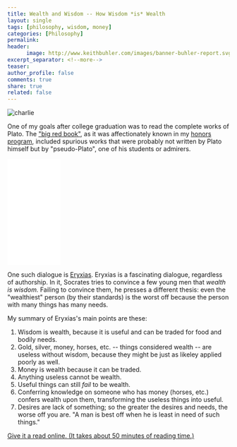 ```yaml
---
title: Wealth and Wisdom -- How Wisdom *is* Wealth
layout: single
tags: [philosophy, wisdom, money]
categories: [Philosophy]
permalink: 
header:
      image: http://www.keithbuhler.com/images/banner-buhler-report.svg
excerpt_separator: <!--more-->
teaser: 
author_profile: false
comments: true
share: true
related: false
---
```




![charlie](https://i.ytimg.com/vi/u65lvwfTPtM/maxresdefault.jpg)

One of my goals after college graduation was to read the complete works of Plato. The ["big red book"](http://amzn.to/2ats88l), as it was affectionately known in my [honors program](http://academics.biola.edu/torrey/), included spurious works that were probably not written by Plato himself but by "pseudo-Plato", one of his students or admirers.

<iframe style="width:120px;height:240px;" marginwidth="0" marginheight="0" scrolling="no" frameborder="0" src="//ws-na.amazon-adsystem.com/widgets/q?ServiceVersion=20070822&OneJS=1&Operation=GetAdHtml&MarketPlace=US&source=ss&ref=as_ss_li_til&ad_type=product_link&tracking_id=readingintent-20&marketplace=amazon&region=US&placement=0872203492&asins=0872203492&linkId=f50656ef09ba9b26559505457dc5207c&show_border=true&link_opens_in_new_window=true"></iframe>

One such dialogue is [Eryxias](http://www.gutenberg.org/files/1681/1681-h/1681-h.htm). Eryxias is a fascinating dialogue, regardless of authorship. In it, Socrates tries to convince a few young men that *wealth is wisdom.* Failing to convince them, he presses a different thesis: even the "wealthiest" person (by their standards) is the worst off because the person with many things has many needs. 

My summary of Eryxias's main points are these: 

<!--more-->


1. Wisdom is wealth, because it is useful and can be traded for food and bodily needs.
2. Gold, silver, money, horses, etc. -- things considered wealth -- are useless without wisdom, because they might be just as likeley applied poorly as well. 
3. Money is wealth because it can be traded.
4. Anything useless cannot be wealth. 
5. Useful things can still *fail* to be wealth.
6. Conferring knowledge on someone who has money (horses, etc.) confers wealth upon them, transforming the useless things into useful. 
7. Desires are lack of something; so the greater the desires and needs, the worse off you are. "A man is best off when he is least in need of such things."

[Give it a read online. (It takes about 50 minutes of reading time.)](http://www.gutenberg.org/files/1681/1681-h/1681-h.htm)


